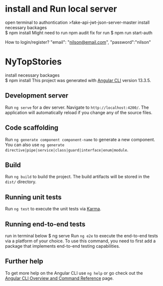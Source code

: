 # install and  Run local server 
open terminal to authontication >fake-api-jwt-json-server-master
 install necessary backages  
 $ npm install
 Might need to run
npm audit fix
 for run
$ npm run start-auth

How to login/register?
  "email": "nilson@email.com",
  "password":"nilson"
  
# NyTopStories
 install necessary backages  
 $ npm install
This project was generated with [Angular CLI](https://github.com/angular/angular-cli) version 13.3.5.

## Development server

Run `ng serve` for a dev server. Navigate to `http://localhost:4200/`. The application will automatically reload if you change any of the source files.

## Code scaffolding

Run `ng generate component component-name` to generate a new component. You can also use `ng generate directive|pipe|service|class|guard|interface|enum|module`.

## Build

Run `ng build` to build the project. The build artifacts will be stored in the `dist/` directory.

## Running unit tests

Run `ng test` to execute the unit tests via [Karma](https://karma-runner.github.io).

## Running end-to-end tests
run in terminal below 
$ ng serve
Run `ng e2e` to execute the end-to-end tests via a platform of your choice. To use this command, you need to first add a package that implements end-to-end testing capabilities.

## Further help

To get more help on the Angular CLI use `ng help` or go check out the [Angular CLI Overview and Command Reference](https://angular.io/cli) page.
